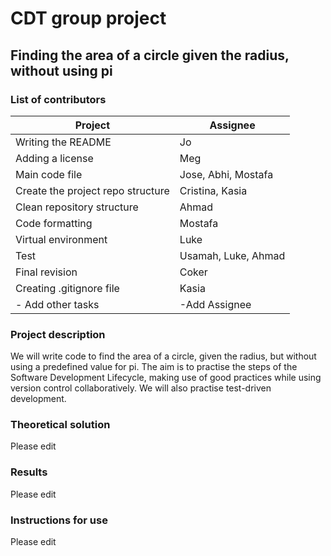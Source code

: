 # CDT group project 

## Finding the area of a circle given the radius, without using pi

### List of contributors
 


 | Project                                                                                                                                | Assignee                                                  |
 | -------------------------------------------------------------------------------------------------------------------------------------- | ------------------------------------------------------- |
| Writing the README      | Jo                |
 | Adding a license        |  Meg |
 |    Main code file   |  Jose, Abhi, Mostafa   |
 |  Create the project repo structure |  Cristina, Kasia  |
|  Clean repository structure |  Ahmad |
 | Code formatting  | Mostafa  |
 |  Virtual environment  |  Luke  |
 | Test  | Usamah, Luke, Ahmad |
 | Final revision  |  Coker  |
 | Creating .gitignore file |  Kasia |  
  |  - Add other tasks  |   -Add Assignee|


### Project description
We will write code to find the area of a circle, given the radius, but without using a predefined value for pi. The aim is to practise the steps of the Software Development Lifecycle, making use of good practices while using version control collaboratively. We will also practise test-driven development.

### Theoretical solution
Please edit

### Results
Please edit

### Instructions for use
Please edit
